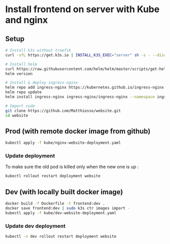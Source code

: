 # Install frontend on server with Kube and nginx

## Setup

```bash
# Install k3s without traefik
curl -sfL https://get.k3s.io | INSTALL_K3S_EXEC="server" sh -s - --disable-traefik

# Install helm
curl https://raw.githubusercontent.com/helm/helm/master/scripts/get-helm-3 | bash
helm version

# Install & deploy ingress-nginx
helm repo add ingress-nginx https://kubernetes.github.io/ingress-nginx
helm repo update
helm install ingress-nginx ingress-nginx/ingress-nginx --namespace ingress-nginx --create-namespace

# Import code
git clone https://github.com/Matthiosso/website.git
cd website
```

## Prod (with remote docker image from github)

```bash
kubectl apply -f kube/nginx-website-deployment.yaml
```

### Update deployment

To make sure the old pod is killed only when the new one is up :

```bash
kubectl rollout restart deployment website
```

## Dev (with locally built docker image)

```bash
docker build -f Dockerfile -t frontend:dev .
docker save frontend:dev | sudo k3s ctr images import -
kubectl apply -f kube/dev-website-deployment.yaml
```

### Update dev deployment

```bash
kubectl -n dev rollout restart deployment website
```

